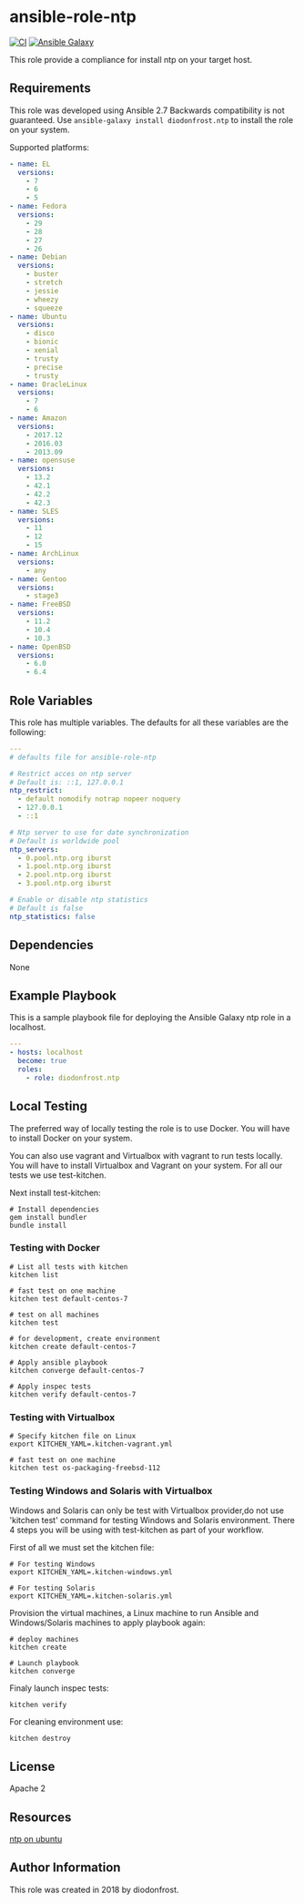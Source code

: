 # ansible-role-ntp

[![CI](https://github.com/diodonfrost/ansible-role-ntp/workflows/CI/badge.svg)](https://github.com/diodonfrost/ansible-role-ntp/actions)
[![Ansible Galaxy](https://img.shields.io/badge/galaxy-diodonfrost.ntp-660198.svg)](https://galaxy.ansible.com/diodonfrost/ntp)

This role provide a compliance for install ntp on your target host.

## Requirements

This role was developed using Ansible 2.7 Backwards compatibility is not guaranteed.
Use `ansible-galaxy install diodonfrost.ntp` to install the role on your system.

Supported platforms:

```yaml
- name: EL
  versions:
    - 7
    - 6
    - 5
- name: Fedora
  versions:
    - 29
    - 28
    - 27
    - 26
- name: Debian
  versions:
    - buster
    - stretch
    - jessie
    - wheezy
    - squeeze
- name: Ubuntu
  versions:
    - disco
    - bionic
    - xenial
    - trusty
    - precise
    - trusty
- name: OracleLinux
  versions:
    - 7
    - 6
- name: Amazon
  versions:
    - 2017.12
    - 2016.03
    - 2013.09
- name: opensuse
  versions:
    - 13.2
    - 42.1
    - 42.2
    - 42.3
- name: SLES
  versions:
    - 11
    - 12
    - 15
- name: ArchLinux
  versions:
    - any
- name: Gentoo
  versions:
    - stage3
- name: FreeBSD
  versions:
    - 11.2
    - 10.4
    - 10.3
- name: OpenBSD
  versions:
    - 6.0
    - 6.4
```

## Role Variables

This role has multiple variables. The defaults for all these variables are the following:

```yaml
---
# defaults file for ansible-role-ntp

# Restrict acces on ntp server
# Default is: ::1, 127.0.0.1
ntp_restrict:
  - default nomodify notrap nopeer noquery
  - 127.0.0.1
  - ::1

# Ntp server to use for date synchronization
# Default is worldwide pool
ntp_servers:
  - 0.pool.ntp.org iburst
  - 1.pool.ntp.org iburst
  - 2.pool.ntp.org iburst
  - 3.pool.ntp.org iburst

# Enable or disable ntp statistics
# Default is false
ntp_statistics: false
```

## Dependencies

None

## Example Playbook

This is a sample playbook file for deploying the Ansible Galaxy ntp role in a localhost.

```yaml
---
- hosts: localhost
  become: true
  roles:
    - role: diodonfrost.ntp
```

## Local Testing

The preferred way of locally testing the role is to use Docker. You will have to install Docker on your system.

You can also use vagrant and Virtualbox with vagrant to run tests locally. You will have to install Virtualbox and Vagrant on your system. For all our tests we use test-kitchen.

Next install test-kitchen:

```shell
# Install dependencies
gem install bundler
bundle install
```

### Testing with Docker

```shell
# List all tests with kitchen
kitchen list

# fast test on one machine
kitchen test default-centos-7

# test on all machines
kitchen test

# for development, create environment
kitchen create default-centos-7

# Apply ansible playbook
kitchen converge default-centos-7

# Apply inspec tests
kitchen verify default-centos-7
```

### Testing with Virtualbox

```shell
# Specify kitchen file on Linux
export KITCHEN_YAML=.kitchen-vagrant.yml

# fast test on one machine
kitchen test os-packaging-freebsd-112
```
### Testing Windows and Solaris with Virtualbox

Windows and Solaris can only be test with Virtualbox provider,do not use 'kitchen test' command for testing Windows and Solaris environment. There 4 steps you will be using with test-kitchen as part of your workflow.

First of all we must set the kitchen file:
```shell
# For testing Windows
export KITCHEN_YAML=.kitchen-windows.yml

# For testing Solaris
export KITCHEN_YAML=.kitchen-solaris.yml
```

Provision the virtual machines, a Linux machine to run Ansible and Windows/Solaris machines to apply playbook again:
```shell
# deploy machines
kitchen create

# Launch playbook
kitchen converge
```

Finaly launch inspec tests:
```shell
kitchen verify
```

For cleaning environment use:
```shell
kitchen destroy
```

## License

Apache 2

## Resources

[ntp on ubuntu](https://doc.ubuntu-fr.org/ntp)

## Author Information

This role was created in 2018 by diodonfrost.
